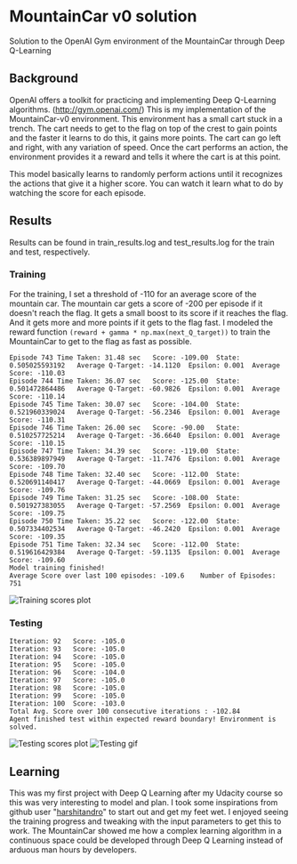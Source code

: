 # MountainCar v0 solution
Solution to the OpenAI Gym environment of the MountainCar through Deep Q-Learning

## Background
OpenAI offers a toolkit for practicing and implementing Deep Q-Learning algorithms. (http://gym.openai.com/)
This is my implementation of the MountainCar-v0 environment. This environment has a small cart stuck in a trench. The cart needs to get to the flag on top of the crest to gain points and the faster it learns to do this, it gains more points. The cart can go left and right, with any variation of speed. Once the cart performs an action, the environment provides it a reward and tells it where the cart is at this point. 

This model basically learns to randomly perform actions until it recognizes the actions that give it a higher score. You can watch it learn what to do by watching the score for each episode. 

## Results
Results can be found in train_results.log and test_results.log for the train and test, respectively.

### Training
For the training, I set a threshold of -110 for an average score of the mountain car. The mountain car gets a score of -200 per episode if it doesn't reach the flag. It gets a small boost to its score if it reaches the flag. And it gets more and more points if it gets to the flag fast. I modeled the reward function `(reward + gamma * np.max(next_Q_target))` to train the MountainCar to get to the flag as fast as possible.
```
Episode 743	Time Taken: 31.48 sec	Score: -109.00	State: 0.505025593192	Average Q-Target: -14.1120	Epsilon: 0.001	Average Score: -110.03	
Episode 744	Time Taken: 36.07 sec	Score: -125.00	State: 0.501472864486	Average Q-Target: -60.9826	Epsilon: 0.001	Average Score: -110.14	
Episode 745	Time Taken: 30.07 sec	Score: -104.00	State: 0.521960339024	Average Q-Target: -56.2346	Epsilon: 0.001	Average Score: -110.31	
Episode 746	Time Taken: 26.00 sec	Score: -90.00	State: 0.510257725214	Average Q-Target: -36.6640	Epsilon: 0.001	Average Score: -110.15	
Episode 747	Time Taken: 34.39 sec	Score: -119.00	State: 0.536389897949	Average Q-Target: -11.7476	Epsilon: 0.001	Average Score: -109.70	
Episode 748	Time Taken: 32.40 sec	Score: -112.00	State: 0.520691140417	Average Q-Target: -44.0669	Epsilon: 0.001	Average Score: -109.76	
Episode 749	Time Taken: 31.25 sec	Score: -108.00	State: 0.501927383055	Average Q-Target: -57.2569	Epsilon: 0.001	Average Score: -109.75	
Episode 750	Time Taken: 35.22 sec	Score: -122.00	State: 0.507334402534	Average Q-Target: -46.2420	Epsilon: 0.001	Average Score: -109.35	
Episode 751	Time Taken: 32.34 sec	Score: -112.00	State: 0.519616429384	Average Q-Target: -59.1135	Epsilon: 0.001	Average Score: -109.60	
Model training finished! 
Average Score over last 100 episodes: -109.6	Number of Episodes: 751
```

![Training scores plot](https://github.com/mshik3/MountainCar-v0/blob/master/images/train_scores_plot.png)

### Testing

```
Iteration: 92	Score: -105.0
Iteration: 93	Score: -105.0
Iteration: 94	Score: -105.0
Iteration: 95	Score: -105.0
Iteration: 96	Score: -104.0
Iteration: 97	Score: -105.0
Iteration: 98	Score: -105.0
Iteration: 99	Score: -105.0
Iteration: 100	Score: -103.0
Total Avg. Score over 100 consecutive iterations : -102.84
Agent finished test within expected reward boundary! Environment is solved.
```

![Testing scores plot](https://github.com/mshik3/MountainCar-v0/blob/master/images/test_scores_plot.png)
![Testing gif](https://github.com/mshik3/MountainCar-v0/blob/master/images/output_dp0mWw.gif)

## Learning
This was my first project with Deep Q Learning after my Udacity course so this was very interesting to model and plan. I took some inspirations from github user "[harshitandro](https://github.com/harshitandro/Deep-Q-Network)" to start out and get my feet wet. 
I enjoyed seeing the training progress and tweaking with the input parameters to get this to work. The MountainCar showed me how a complex learning algorithm in a continuous space could be developed through Deep Q Learning instead of arduous man hours by developers.
